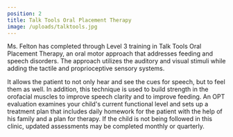 ```yaml
---
position: 2
title: Talk Tools Oral Placement Therapy
image: /uploads/talktools.jpg
---
```

Ms. Felton has completed through Level 3 training in Talk Tools Oral Placement
Therapy, an oral motor approach that addresses feeding and speech disorders.
The approach utilizes the auditory and visual stimuli while adding the tactile
and proprioceptive sensory systems.


It allows the patient to not only hear and see the cues for speech, but to feel them as well. In addition, this technique is used to build strength in the orofacial muscles to improve speech clarity and to improve feeding. An OPT evaluation examines your child's current functional level and sets up a treatment plan that includes daily homework for the patient with the help of his family and a plan for therapy. If the child is not being followed in this clinic, updated assessments may be completed monthly or quarterly.
